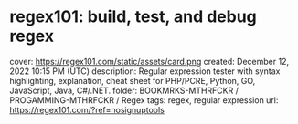 # regex101: build, test, and debug regex

cover: https://regex101.com/static/assets/card.png
created: December 12, 2022 10:15 PM (UTC)
description: Regular expression tester with syntax highlighting, explanation, cheat sheet for PHP/PCRE, Python, GO, JavaScript, Java, C#/.NET.
folder: BOOKMRKS-MTHRFCKR / PROGAMMING-MTHRFCKR / Regex
tags: regex, regular expression
url: https://regex101.com/?ref=nosignuptools